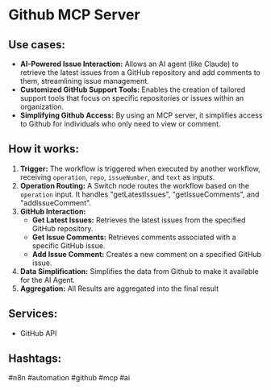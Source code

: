 # Github MCP Server

## Use cases:

-  **AI-Powered Issue Interaction:** Allows an AI agent (like Claude) to retrieve the latest issues from a GitHub repository and add comments to them, streamlining issue management.
-  **Customized GitHub Support Tools:** Enables the creation of tailored support tools that focus on specific repositories or issues within an organization.
-  **Simplifying Github Access:** By using an MCP server, it simplifies access to Github for individuals who only need to view or comment.

## How it works:

1. **Trigger:** The workflow is triggered when executed by another workflow, receiving `operation`, `repo`, `issueNumber`, and `text` as inputs.
2. **Operation Routing:** A Switch node routes the workflow based on the `operation` input.  It handles "getLatestIssues", "getIssueComments", and "addIssueComment".
3. **GitHub Interaction:**
   - **Get Latest Issues:** Retrieves the latest issues from the specified GitHub repository.
   - **Get Issue Comments:** Retrieves comments associated with a specific GitHub issue.
   - **Add Issue Comment:** Creates a new comment on a specified GitHub issue.
4. **Data Simplification:** Simplifies the data from Github to make it available for the AI Agent.
5.  **Aggregation:** All Results are aggregated into the final result

## Services:

-   GitHub API

## Hashtags:

#n8n #automation #github #mcp #ai
